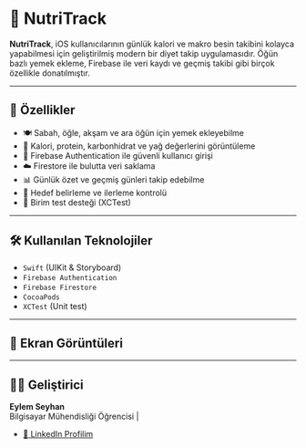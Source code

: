 # 🍏 NutriTrack

**NutriTrack**, iOS kullanıcılarının günlük kalori ve makro besin takibini kolayca yapabilmesi için geliştirilmiş modern bir diyet takip uygulamasıdır. Öğün bazlı yemek ekleme, Firebase ile veri kaydı ve geçmiş takibi gibi birçok özellikle donatılmıştır.

---

## 🚀 Özellikler

- 🍽️ Sabah, öğle, akşam ve ara öğün için yemek ekleyebilme
- 🔢 Kalori, protein, karbonhidrat ve yağ değerlerini görüntüleme
- 👤 Firebase Authentication ile güvenli kullanıcı girişi
- ☁️ Firestore ile bulutta veri saklama
- 📊 Günlük özet ve geçmiş günleri takip edebilme
- 🎯 Hedef belirleme ve ilerleme kontrolü
- 🧪 Birim test desteği (XCTest)

---

## 🛠️ Kullanılan Teknolojiler

- `Swift` (UIKit & Storyboard)
- `Firebase Authentication`
- `Firebase Firestore`
- `CocoaPods`
- `XCTest` (Unit test)

---

## 📸 Ekran Görüntüleri

<!--
Ekran görüntülerini `screenshots` klasörüne ekleyerek aşağıdaki gibi kullanabilirsiniz:

![Login](screenshots/login.png)
![Dashboard](screenshots/dashboard.png)
-->

---

## 👩‍💻 Geliştirici

**Eylem Seyhan**  
Bilgisayar Mühendisliği Öğrencisi \| 

- [📎 LinkedIn Profilim](https://www.linkedin.com/in/eylemseyhan/)



